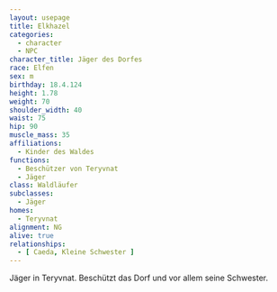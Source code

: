 ```yaml
---
layout: usepage
title: Elkhazel
categories:
  - character
  - NPC
character_title: Jäger des Dorfes
race: Elfen
sex: m
birthday: 18.4.124
height: 1.78
weight: 70
shoulder_width: 40
waist: 75
hip: 90
muscle_mass: 35
affiliations:
  - Kinder des Waldes
functions:
  - Beschützer von Teryvnat
  - Jäger
class: Waldläufer
subclasses:
  - Jäger
homes:
  - Teryvnat
alignment: NG
alive: true
relationships:
  - [ Caeda, Kleine Schwester ]
---
```


Jäger in Teryvnat. Beschützt das Dorf und vor allem seine Schwester.